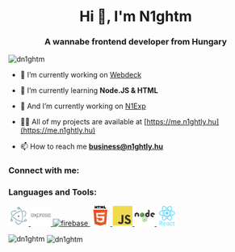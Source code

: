 <h1 align="center">Hi 👋, I'm N1ghtm</h1>
<h3 align="center">A wannabe frontend developer from Hungary</h3>

<p align="left"> <img src="https://komarev.com/ghpvc/?username=dn1ghtm&label=Profile%20views&color=0e75b6&style=flat" alt="dn1ghtm" /> </p>

- 🔭 I’m currently working on [Webdeck](https://github.com/dn1ghtm/Webdeck)

- 🌱 I’m currently learning **Node.JS & HTML**

- 👯 And I’m currently working on [N1Exp](https://github.com/dn1ghtm/N1Exp)

- 👨‍💻 All of my projects are available at [https://me.n1ghtly.hu](https://me.n1ghtly.hu)

- 📫 How to reach me **business@n1ghtly.hu**

<h3 align="left">Connect with me:</h3>
<p align="left">
</p>

<h3 align="left">Languages and Tools:</h3>
<p align="left"> <a href="https://www.electronjs.org" target="_blank" rel="noreferrer"> <img src="https://raw.githubusercontent.com/devicons/devicon/master/icons/electron/electron-original.svg" alt="electron" width="40" height="40"/> </a> <a href="https://expressjs.com" target="_blank" rel="noreferrer"> <img src="https://raw.githubusercontent.com/devicons/devicon/master/icons/express/express-original-wordmark.svg" alt="express" width="40" height="40"/> </a> <a href="https://firebase.google.com/" target="_blank" rel="noreferrer"> <img src="https://www.vectorlogo.zone/logos/firebase/firebase-icon.svg" alt="firebase" width="40" height="40"/> </a> <a href="https://www.w3.org/html/" target="_blank" rel="noreferrer"> <img src="https://raw.githubusercontent.com/devicons/devicon/master/icons/html5/html5-original-wordmark.svg" alt="html5" width="40" height="40"/> </a> <a href="https://developer.mozilla.org/en-US/docs/Web/JavaScript" target="_blank" rel="noreferrer"> <img src="https://raw.githubusercontent.com/devicons/devicon/master/icons/javascript/javascript-original.svg" alt="javascript" width="40" height="40"/> </a> <a href="https://nodejs.org" target="_blank" rel="noreferrer"> <img src="https://raw.githubusercontent.com/devicons/devicon/master/icons/nodejs/nodejs-original-wordmark.svg" alt="nodejs" width="40" height="40"/> </a> <a href="https://reactjs.org/" target="_blank" rel="noreferrer"> <img src="https://raw.githubusercontent.com/devicons/devicon/master/icons/react/react-original-wordmark.svg" alt="react" width="40" height="40"/> </a> </p>

<p><img align="left" src="https://github-readme-stats.vercel.app/api/top-langs?username=dn1ghtm&show_icons=true&locale=en&layout=compact" alt="dn1ghtm" /></p>

<p>&nbsp;<img align="center" src="https://github-readme-stats.vercel.app/api?username=dn1ghtm&show_icons=true&locale=en" alt="dn1ghtm" /></p>
